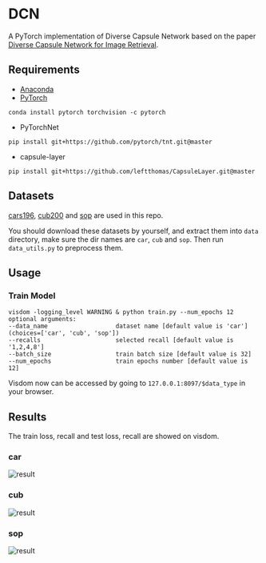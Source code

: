 # DCN
A PyTorch implementation of Diverse Capsule Network based on the paper [Diverse Capsule Network for Image Retrieval]().

## Requirements
- [Anaconda](https://www.anaconda.com/download/)
- [PyTorch](https://pytorch.org)
```
conda install pytorch torchvision -c pytorch
```
- PyTorchNet
```
pip install git+https://github.com/pytorch/tnt.git@master
```
- capsule-layer
```
pip install git+https://github.com/leftthomas/CapsuleLayer.git@master
```

## Datasets
[cars196](http://ai.stanford.edu/~jkrause/cars/car_dataset.html), [cub200](http://www.vision.caltech.edu/visipedia/CUB-200-2011.html)
and [sop](http://cvgl.stanford.edu/projects/lifted_struct/) are used in this repo.

You should download these datasets by yourself, and extract them into `data` directory, make sure the dir names are 
`car`, `cub` and `sop`. Then run `data_utils.py` to preprocess them.

## Usage
### Train Model
```
visdom -logging_level WARNING & python train.py --num_epochs 12
optional arguments:
--data_name                   dataset name [default value is 'car'](choices=['car', 'cub', 'sop'])
--recalls                     selected recall [default value is '1,2,4,8']
--batch_size                  train batch size [default value is 32]
--num_epochs                  train epochs number [default value is 12]
```
Visdom now can be accessed by going to `127.0.0.1:8097/$data_type` in your browser.

## Results
The train loss, recall and test loss, recall are showed on visdom.

### car
![result](results/car.png)

### cub
![result](results/cub.png)

### sop
![result](results/sop.png)

